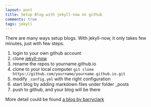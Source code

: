 ```yaml
---
layout: post
title: Setup Blog with jekyll-now on github
comments: true
tags: jekyll 
---
```


There are many ways setup blogs. With jekyll-now, it only takes few minutes, just with few steps.

1. login to your own github account 
1. clone [jekyll-now](https://github.com/barryclark/jekyll-now)
1. rename the repos to yourname.github.io
1. clone to your local computer `git clone https://github.com/yourname/yourname.github.io.git`
1. modify `_config.yml` with the right configuration
1. start blog by adding markdown files under folder _posts
1. push to github, and your blog will be there


<!-- readmore -->

More detail could be found [a blog by barryclark](https://www.smashingmagazine.com/2014/08/build-blog-jekyll-github-pages/)


